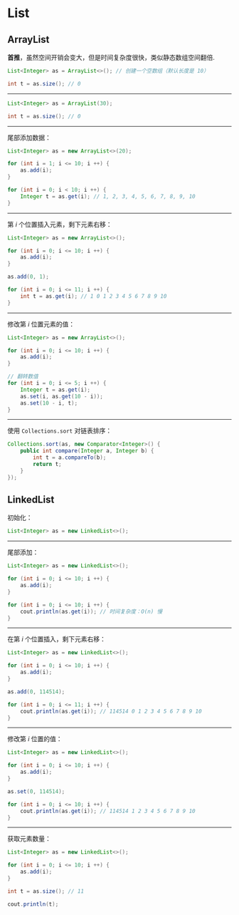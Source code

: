 # List

## ArrayList

**首推**，虽然空间开销会变大，但是时间复杂度很快，类似静态数组空间翻倍.

```java
List<Integer> as = ArrayList<>(); // 创建一个空数组（默认长度是 10）

int t = as.size(); // 0
```

---

```java
List<Integer> as = ArrayList(30);

int t = as.size(); // 0
```

---

尾部添加数据：

```java
List<Integer> as = new ArrayList<>(20);

for (int i = 1; i <= 10; i ++) {
    as.add(i);
}

for (int i = 0; i < 10; i ++) {
    Integer t = as.get(i); // 1, 2, 3, 4, 5, 6, 7, 8, 9, 10
}
```

---

第 $i$ 个位置插入元素，剩下元素右移：

```java
List<Integer> as = new ArrayList<>();

for (int i = 0; i <= 10; i ++) {
    as.add(i);
}

as.add(0, 1);

for (int i = 0; i <= 11; i ++) {
    int t = as.get(i); // 1 0 1 2 3 4 5 6 7 8 9 10
}
```

---

修改第 $i$ 位置元素的值：

```java
List<Integer> as = new ArrayList<>();

for (int i = 0; i <= 10; i ++) {
    as.add(i);
}

// 翻转数值
for (int i = 0; i <= 5; i ++) {
    Integer t = as.get(i);
    as.set(i, as.get(10 - i));
    as.set(10 - i, t);
}
```

---

使用 `Collections.sort` 对链表排序：

```java
Collections.sort(as, new Comparator<Integer>() {
    public int compare(Integer a, Integer b) {
        int t = a.compareTo(b);
        return t;
    }
});
```

## LinkedList

初始化：

```java
List<Integer> as = new LinkedList<>();
```

---

尾部添加：

```java
List<Integer> as = new LinkedList<>();

for (int i = 0; i <= 10; i ++) {
    as.add(i);
}

for (int i = 0; i <= 10; i ++) {
    cout.println(as.get(i)); // 时间复杂度：O(n) 慢
}
```

---

在第 $i$ 个位置插入，剩下元素右移：

```java
List<Integer> as = new LinkedList<>();

for (int i = 0; i <= 10; i ++) {
    as.add(i);
}

as.add(0, 114514);

for (int i = 0; i <= 11; i ++) {
    cout.println(as.get(i)); // 114514 0 1 2 3 4 5 6 7 8 9 10 
}
```

---

修改第 $i$ 位置的值：

```java
List<Integer> as = new LinkedList<>();

for (int i = 0; i <= 10; i ++) {
    as.add(i);
}

as.set(0, 114514);

for (int i = 0; i <= 10; i ++) {
    cout.println(as.get(i)); // 114514 1 2 3 4 5 6 7 8 9 10 
}
```

---

获取元素数量：

```java
List<Integer> as = new LinkedList<>();

for (int i = 0; i <= 10; i ++) {
    as.add(i);
}

int t = as.size(); // 11

cout.println(t);
```